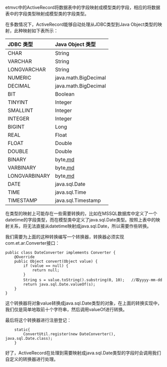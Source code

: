etmvc中的ActiveRecord将数据表中的字段映射成模型类的字段，相应的将数据表中的字段类型映射成模型类的字段类型。

在多数情况下，ActiveRecord能够自动处理从JDBC类型到Java Object类型的映射，此种映射如下表所示：

|JDBC 类型 | Java Object 类型  |
|:-------|:----------------|
|CHAR    | String                 |
|VARCHAR | String              |
|LONGVARCHAR | String          |
|NUMERIC | java.math.BigDecimal|
|DECIMAL | java.math.BigDecimal|
|BIT     | Boolean                 |
|TINYINT | Integer             |
|SMALLINT | Integer            |
|INTEGER | Integer             |
|BIGINT  | Long                 |
|REAL    | Float                  |
|FLOAT   | Double                |
|DOUBLE  | Double               |
|BINARY  | byte[.md](.md)               |
|VARBINARY | byte[.md](.md)            |
|LONGVARBINARY | byte[.md](.md)        |
|DATE    | java.sql.Date          |
|TIME    | java.sql.Time          |
|TIMESTAMP | java.sql.Timestamp|

在类型的映射上可能存在一些需要转换的，比如在MSSQL数据库中定义了一个datetime的字段类型，而在模型类中定义了java.sql.Date类型。按照上表中的映射关系，将无法直接从datetime映射成java.sql.Date，所以需要作些转换。

我们需要为上面的这种转换编写一个转换器，转换器必须实现com.et.ar.Converter接口：

```
public class DateConverter implements Converter {
	@Override
	public Object convert(Object value) {
		if (value == null) {
			return null;
		}
		String s = value.toString().substring(0, 10);	//取yyyy-mm-dd
		return java.sql.Date.valueOf(s);
	}
}
```

这个转换器将对象value转换成java.sql.Date类型的对象，在上面的转换实现中，我们仅是简单地取前十个字符串，然后调用valueOf进行转换。

最后将这个转换器进行注册登记：

```
	static{
		ConvertUtil.register(new DateConverter(), java.sql.Date.class);
	}
```

好了，ActiveRecord在处理到需要映射成java.sql.Date类型的字段时会调用我们自定义的转换器进行处理。



